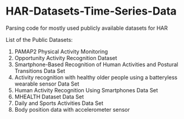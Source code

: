 # HAR-Datasets-Time-Series-Data
Parsing code for mostly used publicly available datasets for HAR

List of the Public Datasets:
  1. PAMAP2 Physical Activity Monitoring
  2. Opportunity Activity Recognition Dataset
  3. Smartphone-Based Recognition of Human Activities and Postural Transitions Data Set 
  4. Activity recognition with healthy older people using a batteryless wearable sensor Data Set 
  5. Human Activity Recognition Using Smartphones Data Set
  6. MHEALTH Dataset Data Set 
  7. Daily and Sports Activities Data Set
  8. Body position data with accelerometer sensor
  




















 
